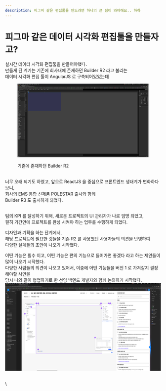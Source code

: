 ```yaml
---
description: 피그마 같은 편집툴을 만드려면 하나의 큰 팀이 와야해요.. 하하
---
```


# 피그마 같은 데이터 시각화 편집툴을 만들자고?

실시간 데이터 시각화 편집툴을 만들어야했다.\
만들게 된 계기는 기존에 회사내에 존재하던 Builder R2 라고 불리는 \
데이터 시각화 편집 툴이 AngularJS 로 구축되어있었는데

<figure><img src="../.gitbook/assets/image.png" alt=""><figcaption><p>기존에 존재하던 Builder R2</p></figcaption></figure>

\
너무 오래 되기도 하였고, 앞으로 ReactJS 을 중심으로 프론트엔드 생태계가 변화하다보니,\
회사의 EMS 통합 신제품 POLESTAR 출시와 함께 \
Builder R3 도 출시하게 되었다.&#x20;

\
팀의 KPI 를 달성하기 위해, 새로운 프로젝트의 UI 관리자가 나로 임명 되었고,\
필히 기간안에 프로젝트를 완성 시켜야 하는 업무를 수행하게 되었다.



디자인과 기획을 하는 단계에서, \
해당 프로젝트에 필요한 것들을 기존 R2 를 사용했던 사용자들의 의견을 반영하여\
다양한 설계들의 초안이 나오기 시작했다.



어떤 기능은 필수 이고, 어떤 기능은 편의 기능으로 들어가면 좋겠다 라고 하는 제안들이 많이 나오기 시작했다.\
다양한 사람들의 의견이 나오고 있어서, 이중에 어떤 기능들을 버전 1 로 가져갈지 결정해야할 사안을\
당시 나와 같이 협업하기로 한 선임 백엔드 개발자와 함께 논의하기 시작했다.\
![](<../.gitbook/assets/image (1).png>)



\
\
